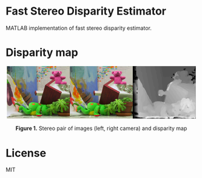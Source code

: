 # Fast Stereo Disparity Estimator
MATLAB implementation of fast stereo disparity estimator.

# Disparity map
<p align="center"><img width="33%" src="matlab/images/left.png"/><img width="33%" src="matlab/images/right.png"/><img width="33%" src="matlab/images/result.png"/></p>  
<p align="center"><b>Figure 1.</b> Stereo pair of images (left, right camera) and disparity map</p>  

# License
MIT
